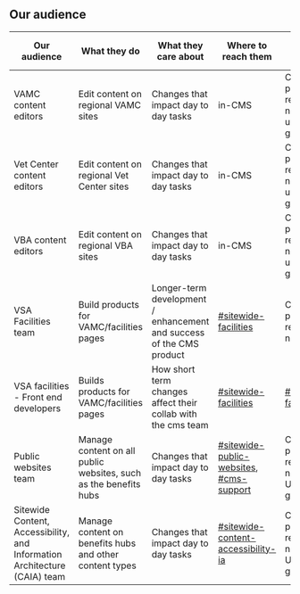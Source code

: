 ## Our audience

| Our audience | What they do | What they care about | Where to reach them | How to reach them |
| ----------------------- | ------------ | -------------------- | ------------------- | ----------------- |
| VAMC content editors | Edit content on regional VAMC sites | Changes that impact day to day tasks | in-CMS | CMS product release notes, user guides |
| Vet Center content editors | Edit content on regional Vet Center sites | Changes that impact day to day tasks | in-CMS | CMS product release notes, user guides |
| VBA content editors | Edit content on regional VBA sites | Changes that impact day to day tasks | in-CMS | CMS product release notes, user guides |
| VSA Facilities team | Build products for VAMC/facilities pages | Longer-term development / enhancement and success  of the CMS product | [#sitewide-facilities](https://dsva.slack.com/channels/sitewide-facilities) | CMS product release notes |
| VSA facilities - Front end developers | Builds products for VAMC/facilities pages | How short term changes affect their collab with the cms team | [#sitewide-facilities](https://dsva.slack.com/channels/sitewide-facilities) | [#sitewide-facilities](https://dsva.slack.com/channels/sitewide-facilities) |
| Public websites team | Manage content on all public websites, such as the benefits hubs | Changes that impact day to day tasks | [#sitewide-public-websites](https://dsva.slack.com/channels/sitewide-public-websites), [#cms-support](https://dsva.slack.com/channels/cms-support) | CMS product release notes, User guides |
| Sitewide Content, Accessibility, and Information Architecture (CAIA) team | Manage content on benefits hubs and other content types | Changes that impact day to day tasks | [#sitewide-content-accessibility-ia](https://dsva.slack.com/channels/sitewide-content-accessibility-ia)| CMS product release notes, User guides |
